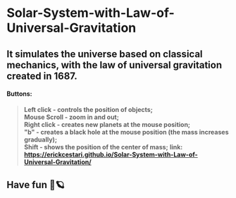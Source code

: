 # Solar-System-with-Law-of-Universal-Gravitation
## It simulates the universe based on classical mechanics, with the law of universal gravitation created in 1687.

#### Buttons:

  > **Left click - controls the position of objects; <br>
  > Mouse Scroll - zoom in and out;<br>
  > Right click - creates new planets at the mouse position; <br>
  > "b" - creates a black hole at the mouse position (the mass increases gradually);<br>
  > Shift - shows the position of the center of mass;**
**link: https://erickcestari.github.io/Solar-System-with-Law-of-Universal-Gravitation/**
## Have fun 🚀🪐
